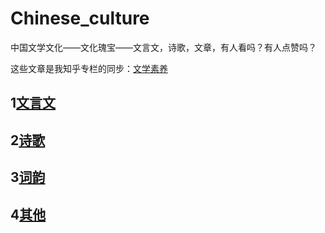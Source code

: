# Chinese_culture
中国文学文化——文化瑰宝——文言文，诗歌，文章，有人看吗？有人点赞吗？

这些文章是我知乎专栏的同步：[文学素养](https://www.zhihu.com/column/c_1310662277818212352)



## 1[文言文](https://github-programer.github.io/Chinese_culture.io/%E6%96%87%E8%A8%80%E6%96%87/)

## 2[诗歌](https://github-programer.github.io/Chinese_culture.io/诗歌)

## 3[词韵](https://github-programer.github.io/Chinese_culture.io/词韵)

## 4[其他](https://github-programer.github.io/Chinese_culture.io/Others)


